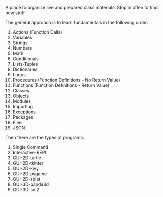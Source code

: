A place to organize live and prepared class materials. Stop in often to
find new stuff.

The general approach is to learn fundamentals in the following order:

1. Actions (Function Calls)
1. Variables 
1. Strings
1. Numbers
1. Math
1. Conditionals
1. Lists-Tuples
1. Dictionaries
1. Loops
1. Procedures (Function Definitions - No Return Value)
1. Functions (Function Definitions - Return Value)
1. Classes
1. Objects
1. Modules
1. Importing
1. Exceptions
1. Packages
1. Files
1. JSON

Then there are the types of programs:

1. Single Command
1. Interactive-REPL
1. GUI-2D-turtle
1. GUI-2D-tkinter
1. GUI-2D-kivy
1. GUI-2D-pygame
1. GUI-2D-splat
1. GUI-3D-panda3d
1. GUI-3D-sdl2
